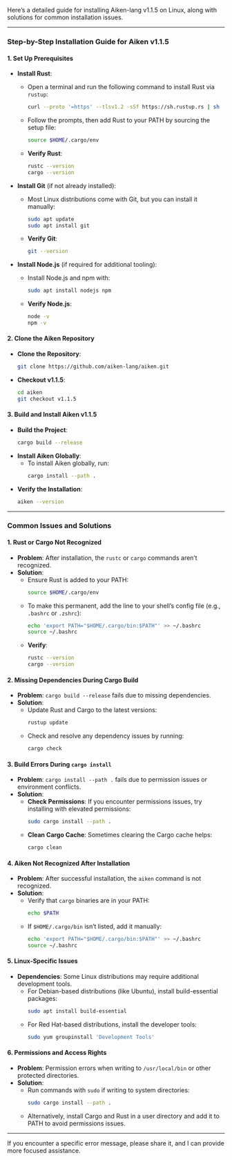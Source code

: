 Here’s a detailed guide for installing Aiken-lang v1.1.5 on Linux, along with solutions for common installation issues.

---

### Step-by-Step Installation Guide for Aiken v1.1.5

#### 1. **Set Up Prerequisites**

   - **Install Rust**:
     - Open a terminal and run the following command to install Rust via `rustup`:
       ```bash
       curl --proto '=https' --tlsv1.2 -sSf https://sh.rustup.rs | sh
       ```
     - Follow the prompts, then add Rust to your PATH by sourcing the setup file:
       ```bash
       source $HOME/.cargo/env
       ```
     - **Verify Rust**:
       ```bash
       rustc --version
       cargo --version
       ```

   - **Install Git** (if not already installed):
     - Most Linux distributions come with Git, but you can install it manually:
       ```bash
       sudo apt update
       sudo apt install git
       ```
     - **Verify Git**:
       ```bash
       git --version
       ```

   - **Install Node.js** (if required for additional tooling):
     - Install Node.js and npm with:
       ```bash
       sudo apt install nodejs npm
       ```
     - **Verify Node.js**:
       ```bash
       node -v
       npm -v
       ```

#### 2. **Clone the Aiken Repository**

   - **Clone the Repository**:
     ```bash
     git clone https://github.com/aiken-lang/aiken.git
     ```
   - **Checkout v1.1.5**:
     ```bash
     cd aiken
     git checkout v1.1.5
     ```

#### 3. **Build and Install Aiken v1.1.5**

   - **Build the Project**:
     ```bash
     cargo build --release
     ```
   - **Install Aiken Globally**:
     - To install Aiken globally, run:
       ```bash
       cargo install --path .
       ```
   - **Verify the Installation**:
     ```bash
     aiken --version
     ```

---

### Common Issues and Solutions

#### 1. **Rust or Cargo Not Recognized**

   - **Problem**: After installation, the `rustc` or `cargo` commands aren’t recognized.
   - **Solution**:
     - Ensure Rust is added to your PATH:
       ```bash
       source $HOME/.cargo/env
       ```
     - To make this permanent, add the line to your shell’s config file (e.g., `.bashrc` or `.zshrc`):
       ```bash
       echo 'export PATH="$HOME/.cargo/bin:$PATH"' >> ~/.bashrc
       source ~/.bashrc
       ```
     - **Verify**:
       ```bash
       rustc --version
       cargo --version
       ```

#### 2. **Missing Dependencies During Cargo Build**

   - **Problem**: `cargo build --release` fails due to missing dependencies.
   - **Solution**:
     - Update Rust and Cargo to the latest versions:
       ```bash
       rustup update
       ```
     - Check and resolve any dependency issues by running:
       ```bash
       cargo check
       ```

#### 3. **Build Errors During `cargo install`**

   - **Problem**: `cargo install --path .` fails due to permission issues or environment conflicts.
   - **Solution**:
     - **Check Permissions**: If you encounter permissions issues, try installing with elevated permissions:
       ```bash
       sudo cargo install --path .
       ```
     - **Clean Cargo Cache**: Sometimes clearing the Cargo cache helps:
       ```bash
       cargo clean
       ```

#### 4. **Aiken Not Recognized After Installation**

   - **Problem**: After successful installation, the `aiken` command is not recognized.
   - **Solution**:
     - Verify that `cargo` binaries are in your PATH:
       ```bash
       echo $PATH
       ```
     - If `$HOME/.cargo/bin` isn’t listed, add it manually:
       ```bash
       echo 'export PATH="$HOME/.cargo/bin:$PATH"' >> ~/.bashrc
       source ~/.bashrc
       ```

#### 5. **Linux-Specific Issues**

   - **Dependencies**: Some Linux distributions may require additional development tools.
     - For Debian-based distributions (like Ubuntu), install build-essential packages:
       ```bash
       sudo apt install build-essential
       ```
     - For Red Hat-based distributions, install the developer tools:
       ```bash
       sudo yum groupinstall 'Development Tools'
       ```

#### 6. **Permissions and Access Rights**

   - **Problem**: Permission errors when writing to `/usr/local/bin` or other protected directories.
   - **Solution**:
     - Run commands with `sudo` if writing to system directories:
       ```bash
       sudo cargo install --path .
       ```
     - Alternatively, install Cargo and Rust in a user directory and add it to PATH to avoid permissions issues.

---

If you encounter a specific error message, please share it, and I can provide more focused assistance.